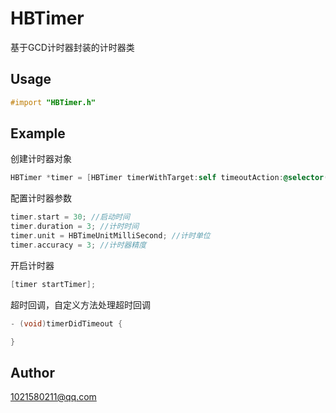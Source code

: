# HBTimer
基于GCD计时器封装的计时器类
## Usage
``` Objective-C
#import "HBTimer.h"
```
## Example
创建计时器对象
``` Objective-C
HBTimer *timer = [HBTimer timerWithTarget:self timeoutAction:@selector(timerDidTimeout)];
```
配置计时器参数
``` Objective-C
timer.start = 30; //启动时间
timer.duration = 3; //计时时间
timer.unit = HBTimeUnitMilliSecond; //计时单位
timer.accuracy = 3; //计时器精度
```
开启计时器
``` Objective-C
[timer startTimer];
```
超时回调，自定义方法处理超时回调
``` Objective-C
- (void)timerDidTimeout {

}
```
## Author
1021580211@qq.com
